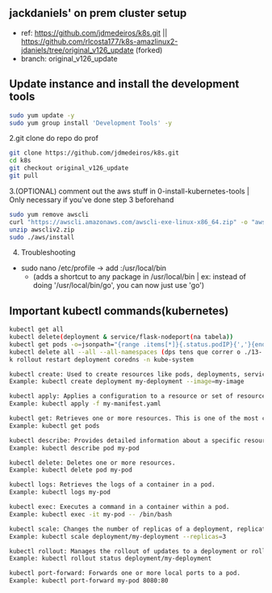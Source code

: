 ## jackdaniels' on prem cluster setup

- ref: https://github.com/jdmedeiros/k8s.git || https://github.com/rlcosta177/k8s-amazlinux2-jdaniels/tree/original_v126_update (forked)
- branch: original_v126_update

## Update instance and install the development tools
```bash
sudo yum update -y
sudo yum group install 'Development Tools' -y
```

2.git clone do repo do prof
```bash
git clone https://github.com/jdmedeiros/k8s.git
cd k8s
git checkout original_v126_update
git pull
```

3.(OPTIONAL) comment out the aws stuff in 0-install-kubernetes-tools | Only necessary if you've done step 3 beforehand
```bash
sudo yum remove awscli
curl "https://awscli.amazonaws.com/awscli-exe-linux-x86_64.zip" -o "awscliv2.zip"
unzip awscliv2.zip
sudo ./aws/install
```

4. Troubleshooting
- sudo nano /etc/profile -> add :/usr/local/bin
  - (adds a shortcut to any package in /usr/local/bin | ex: instead of doing '/usr/local/bin/go', you can now just use 'go')

## Important kubectl commands(kubernetes)

```bash
kubectl get all
kubectl delete(deployment & service/flask-nodeport(na tabela))
kubectl get pods -o=jsonpath="{range .items[*]}{.status.podIP}{','}{end}"
kubectl delete all --all --all-namespaces (dps tens que correr o ./13-... do professor)
k rollout restart deployment coredns -n kube-system

kubectl create: Used to create resources like pods, deployments, services, and more.
Example: kubectl create deployment my-deployment --image=my-image

kubectl apply: Applies a configuration to a resource or set of resources by filename, stdin, or URL.
Example: kubectl apply -f my-manifest.yaml

kubectl get: Retrieves one or more resources. This is one of the most commonly used commands.
Example: kubectl get pods

kubectl describe: Provides detailed information about a specific resource or group of resources.
Example: kubectl describe pod my-pod

kubectl delete: Deletes one or more resources.
Example: kubectl delete pod my-pod

kubectl logs: Retrieves the logs of a container in a pod.
Example: kubectl logs my-pod

kubectl exec: Executes a command in a container within a pod.
Example: kubectl exec -it my-pod -- /bin/bash

kubectl scale: Changes the number of replicas of a deployment, replication controller, or replica set.
Example: kubectl scale deployment/my-deployment --replicas=3

kubectl rollout: Manages the rollout of updates to a deployment or rollout history.
Example: kubectl rollout status deployment/my-deployment

kubectl port-forward: Forwards one or more local ports to a pod.
Example: kubectl port-forward my-pod 8080:80
```
